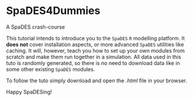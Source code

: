 # SpaDES4Dummies
A SpaDES crash-course

This tutorial intends to introduce you to the `SpaDES` `R` modelling platform. It **does not** cover installation aspects, or more advanced `SpaDES` utilities like caching.
It will, however, teach you how to set up your own modules from scratch and make them run together in a simulation.
All data used in this tuto is randomly generated, so there is no need to download data like in some other existing `SpaDES` modules.

To follow the tuto simply download and open the *.html* file in your browser.

Happy SpaDESing!
